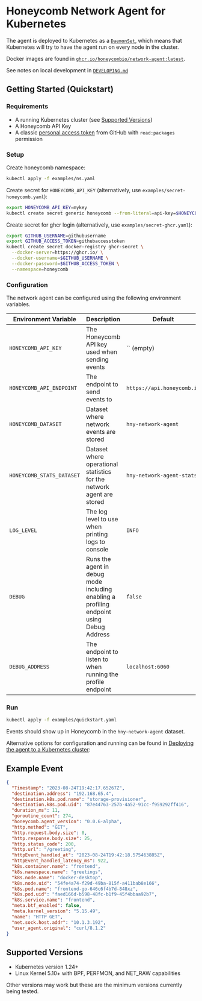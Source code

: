 # Honeycomb Network Agent for Kubernetes

<!-- OSS metadata badge - rename repo link and set status in OSSMETADATA -->
<!-- [![OSS Lifecycle](https://img.shields.io/osslifecycle/honeycombio/{repo-name})](https://github.com/honeycombio/home/blob/main/honeycomb-oss-lifecycle-and-practices.md) -->

The agent is deployed to Kubernetes as a [`DaemonSet`](https://kubernetes.io/docs/concepts/workloads/controllers/daemonset/),
which means that Kubernetes will try to have the agent run on every node in the cluster.

Docker images are found in [`ghcr.io/honeycombio/network-agent:latest`](https://github.com/honeycombio/honeycomb-network-agent/pkgs/container/network-agent).

See notes on local development in [`DEVELOPING.md`](./DEVELOPING.md)

## Getting Started (Quickstart)

### Requirements

- A running Kubernetes cluster (see [Supported Versions](#supported-versions))
- A Honeycomb API Key
- A classic [personal access token](https://github.com/settings/tokens) from GitHub with `read:packages` permission

### Setup

Create honeycomb namespace:

```sh
kubectl apply -f examples/ns.yaml
```

Create secret for `HONEYCOMB_API_KEY` (alternatively, use `examples/secret-honeycomb.yaml`):

```sh
export HONEYCOMB_API_KEY=mykey
kubectl create secret generic honeycomb --from-literal=api-key=$HONEYCOMB_API_KEY --namespace=honeycomb
```

Create secret for ghcr login (alternatively, use `examples/secret-ghcr.yaml`):

```sh
export GITHUB_USERNAME=githubusername
export GITHUB_ACCESS_TOKEN=githubaccesstoken
kubectl create secret docker-registry ghcr-secret \
  --docker-server=https://ghcr.io/ \
  --docker-username=$GITHUB_USERNAME \
  --docker-password=$GITHUB_ACCESS_TOKEN \
  --namespace=honeycomb
```


### Configuration

The network agent can be configured using the following environment variables.

| Environment Variable | Description | Default | Required |
| -------------------- | ----------- | ------- | -------- |
| `HONEYCOMB_API_KEY` | The Honeycomb API key used when sending events | `` (empty) | `true` |
| `HONEYCOMB_API_ENDPOINT` | The endpoint to send events to | `https://api.honeycomb.io` | `false` |
| `HONEYCOMB_DATASET` | Dataset where network events are stored | `hny-network-agent` | `false` |
| `HONEYCOMB_STATS_DATASET` | Dataset where operational statistics for the network agent are stored  | `hny-network-agent-stats` | `false` |
| `LOG_LEVEL`  | The log level to use when printing logs to console | `INFO` | `false` |
| `DEBUG` | Runs the agent in debug mode including enabling a profiling endpoint using Debug Address  | `false` | `false` |
| `DEBUG_ADDRESS` | The endpoint to listen to when running the profile endpoint | `localhost:6060` | `false` |

### Run

```sh
kubectl apply -f examples/quickstart.yaml
```

Events should show up in Honeycomb in the `hny-network-agent` dataset.

Alternative options for configuration and running can be found in [Deploying the agent to a Kubernetes cluster](./DEVELOPING.md#deploying-the-agent-to-a-kubernetes-cluster):

## Example Event

```json
{
  "Timestamp": "2023-08-24T19:42:17.65267Z",
  "destination.address": "192.168.65.4",
  "destination.k8s.pod.name": "storage-provisioner",
  "destination.k8s.pod.uid": "87e44763-257b-4a52-91cc-f959292ff416",
  "duration_ms": 11,
  "goroutine_count": 274,
  "honeycomb.agent_version": "0.0.6-alpha",
  "http.method": "GET",
  "http.request.body.size": 0,
  "http.response.body.size": 25,
  "http.status_code": 200,
  "http.url": "/greeting",
  "httpEvent_handled_at": "2023-08-24T19:42:18.575463885Z",
  "httpEvent_handled_latency_ms": 922,
  "k8s.container.name": "frontend",
  "k8s.namespace.name": "greetings",
  "k8s.node.name": "docker-desktop",
  "k8s.node.uid": "54fe4a74-f29d-49ba-815f-a411bab8e166",
  "k8s.pod.name": "frontend-go-646c6f4b7d-848xz",
  "k8s.pod.uid": "faed166d-b598-48fc-b1f9-45f4bbaa92b7",
  "k8s.service.name": "frontend",
  "meta.btf_enabled": false,
  "meta.kernel_version": "5.15.49",
  "name": "HTTP GET",
  "net.sock.host.addr": "10.1.3.192",
  "user_agent.original": "curl/8.1.2"
}
```

## Supported Versions

- Kubernetes version 1.24+
- Linux Kernel 5.10+ with BPF, PERFMON, and NET_RAW capabilities

Other versions may work but these are the minimum versions currently being tested.
